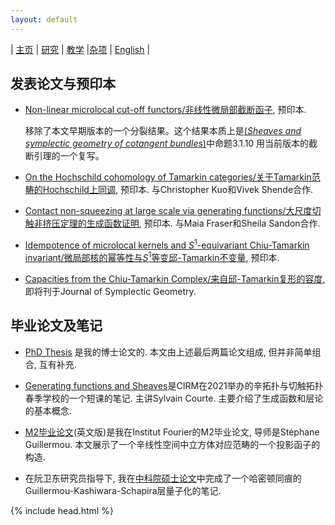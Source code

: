 ```yaml
---
layout: default
---
```



| [主页](index-ch.md)  | [研究](research-ch.md)    | [教学](teaching-ch.md)         |[杂项](miscellaneous-ch.md) | [English](research-en.md) |



## 发表论文与预印本

- [Non-linear microlocal cut-off functors/非线性微局部截断函子](https://arxiv.org/abs/2406.02725), 预印本.

  移除了本文早期版本的一个分裂结果。这个结果本质上是[(_Sheaves and symplectic geometry of cotangent bundles_)](https://arxiv.org/abs/1905.07341)中命题3.1.10 用当前版本的截断引理的一个复写。

- [On the Hochschild cohomology of Tamarkin categories/关于Tamarkin范畴的Hochschild上同调](https://arxiv.org/abs/2312.11447), 预印本. 与Christopher Kuo和Vivek Shende合作.
   
- [Contact non-squeezing at large scale via generating functions/大尺度切触非挤压定理的生成函数证明](https://arxiv.org/abs/2310.11993), 预印本. 与Maia Fraser和Sheila Sandon合作.
  
- [Idempotence of microlocal kernels and $S^1$-equivariant Chiu-Tamarkin invariant/微局部核的幂等性与$S^1$等变邱-Tamarkin不变量](https://arxiv.org/abs/2306.12316), 预印本. 

- [Capacities from the Chiu-Tamarkin Complex/来自邱-Tamarkin复形的容度](https://arxiv.org/abs/2103.05143), 即将刊于Journal of Symplectic Geometry. 


  
## 毕业论文及笔记

- [PhD Thesis](Files/PhD_Thesis.pdf) 是我的博士论文的. 本文由上述最后两篇论文组成, 但并非简单组合, 互有补充.

- [Generating functions and Sheaves](Files/GF-Sheaves.pdf)是CIRM在2021举办的辛拓扑与切触拓扑春季学校的一个短课的笔记. 主讲Sylvain Courte. 主要介绍了生成函数和层论的基本概念.

- [M2毕业论文](Files/M2_thesis.pdf)(英文版)是我在Institut Fourier的M2毕业论文, 导师是Stéphane Guillermou. 本文展示了一个辛线性空间中立方体对应范畴的一个投影函子的构造.

- 在阮卫东研究员指导下, 我在[中科院硕士论文](Files/CAS_Thesis.pdf)中完成了一个哈密顿同痕的Guillermou-Kashiwara-Schapira层量子化的笔记.

{% include head.html %}

